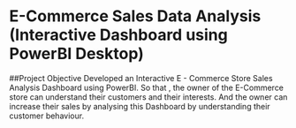 # E-Commerce Sales Data Analysis (Interactive Dashboard using PowerBI Desktop)
##Project Objective
Developed an Interactive E - Commerce Store Sales Analysis Dashboard  using PowerBI.  So that , the owner of the E-Commerce store can understand their customers and their interests. And the owner can increase their sales by analysing this Dashboard by understanding their customer behaviour.
